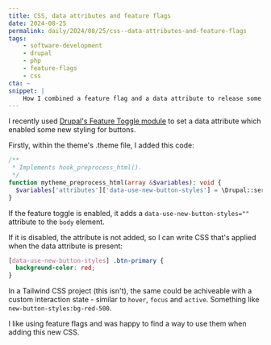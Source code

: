 ```yaml
---
title: CSS, data attributes and feature flags
date: 2024-08-25
permalink: daily/2024/08/25/css--data-attributes-and-feature-flags
tags:
    - software-development
    - drupal
    - php
    - feature-flags
    - css
cta: ~
snippet: |
    How I combined a feature flag and a data attribute to release some new CSS styles to a project.
---
```


I recently used [Drupal's Feature Toggle module](https://www.drupal.org/project/feature_toggle) to set a data attribute which enabled some new styling for buttons.

Firstly, within the theme's .theme file, I added this code:

```php
/**
 * Implements hook_preprocess_html().
 */
function mytheme_preprocess_html(array &$variables): void {
  $variables['attributes']['data-use-new-button-styles'] = \Drupal::service('feature_toggle.feature_status')->getStatus('use_the_new_button_styling');
}
```

If the feature toggle is enabled, it adds a `data-use-new-button-styles=""` attribute to the `body` element.

If it is disabled, the attribute is not added, so I can write CSS that's applied when the data attribute is present:

```css
[data-use-new-button-styles] .btn-primary {
  background-color: red;
}
```

In a Tailwind CSS project (this isn't), the same could be achiveable with a custom interaction state - similar to `hover`, `focus` and `active`. Something like `new-button-styles:bg-red-500`.

I like using feature flags and was happy to find a way to use them when adding this new CSS.
